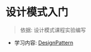 # 设计模式入门

> 依据: 设计模式课程实验编写
> <br>

+ 学习内容: [DesignPattern](https://github.com/kanosukil/LearnRepository/blob/main/JavaInterview/DesignPattern.md)